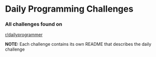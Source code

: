 # Daily Programming Challenges
### All challenges found on
[r/dailyprogrammer](https://www.reddit.com/r/dailyprogrammer/)

**NOTE:** Each challenge contains its own README that describes the daily challenge
